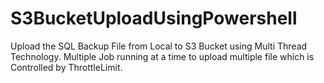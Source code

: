 # S3BucketUploadUsingPowershell
Upload the SQL Backup File from Local to S3 Bucket using Multi Thread Technology. Multiple Job running at a time to upload multiple file which is Controlled by  ThrottleLimit. 

